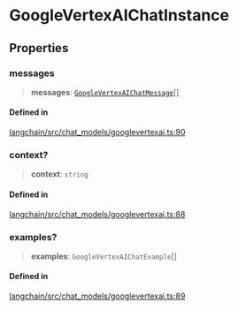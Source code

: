 GoogleVertexAIChatInstance
==========================

Properties[​](#properties "Direct link to Properties")
------------------------------------------------------

### messages[​](#messages "Direct link to messages")

> **messages**: [`GoogleVertexAIChatMessage`](/docs/api/chat_models_googlevertexai/classes/GoogleVertexAIChatMessage)\[\]

#### Defined in[​](#defined-in "Direct link to Defined in")

[langchain/src/chat\_models/googlevertexai.ts:90](https://github.com/hwchase17/langchainjs/blob/46e1734/langchain/src/chat_models/googlevertexai.ts#L90)

### context?[​](#context "Direct link to context?")

> **context**: `string`

#### Defined in[​](#defined-in-1 "Direct link to Defined in")

[langchain/src/chat\_models/googlevertexai.ts:88](https://github.com/hwchase17/langchainjs/blob/46e1734/langchain/src/chat_models/googlevertexai.ts#L88)

### examples?[​](#examples "Direct link to examples?")

> **examples**: `GoogleVertexAIChatExample`\[\]

#### Defined in[​](#defined-in-2 "Direct link to Defined in")

[langchain/src/chat\_models/googlevertexai.ts:89](https://github.com/hwchase17/langchainjs/blob/46e1734/langchain/src/chat_models/googlevertexai.ts#L89)